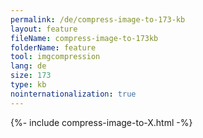 ```yaml
---
permalink: /de/compress-image-to-173-kb
layout: feature
fileName: compress-image-to-173kb
folderName: feature
tool: imgcompression
lang: de
size: 173
type: kb
nointernationalization: true
---
```

{%- include compress-image-to-X.html -%}
      